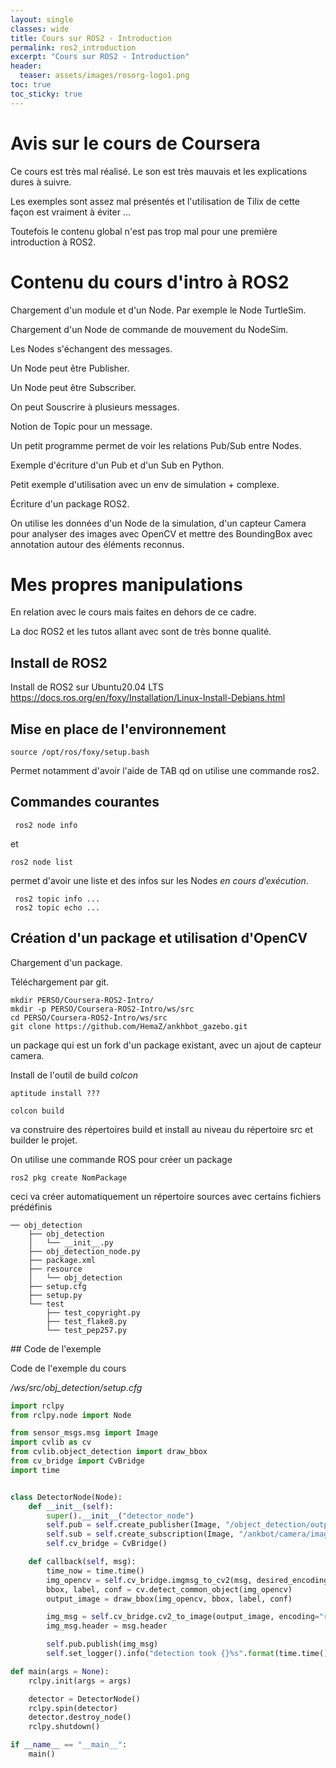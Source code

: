 ```yaml
---
layout: single
classes: wide
title: Cours sur ROS2 - Introduction
permalink: ros2_introduction
excerpt: "Cours sur ROS2 - Introduction"
header:
  teaser: assets/images/rosorg-logo1.png
toc: true
toc_sticky: true
---
```


# Avis sur le cours de  Coursera

Ce cours est très mal réalisé. Le son est très mauvais et
les explications dures à suivre.

Les exemples sont assez mal présentés et l'utilisation de Tilix de cette
façon est vraiment à éviter ...

Toutefois le contenu global n'est pas trop mal pour une première introduction à ROS2.

# Contenu du cours d'intro à ROS2

Chargement d'un module et d'un Node. Par exemple le Node TurtleSim.

Chargement d'un Node de commande de mouvement du NodeSim.

Les Nodes s'échangent des messages.

Un Node peut être Publisher.

Un Node peut être Subscriber.

On peut Souscrire à plusieurs messages.

Notion de Topic pour un message.

Un petit programme permet de voir les relations Pub/Sub entre Nodes.

Exemple d'écriture d'un Pub et d'un Sub en Python.

Petit exemple d'utilisation avec un env de simulation + complexe.


Écriture d'un package ROS2.

On utilise les données d'un Node de la simulation, d'un capteur Camera pour
analyser des images avec OpenCV et mettre des BoundingBox avec annotation autour des
éléments reconnus.

# Mes propres manipulations

En relation avec le cours mais faites en dehors de ce cadre.

La doc ROS2 et les tutos allant avec sont de très bonne qualité.

## Install de ROS2

Install de ROS2 sur Ubuntu20.04 LTS
https://docs.ros.org/en/foxy/Installation/Linux-Install-Debians.html


## Mise en place de l'environnement
```
source /opt/ros/foxy/setup.bash
 ```

Permet notamment d'avoir l'aide de TAB qd on utilise une commande ros2.


## Commandes courantes

```
 ros2 node info
 ```
 et
 ```
 ros2 node list
 ```
 permet d'avoir une liste et des infos sur les Nodes *en cours d’exécution*.

```
 ros2 topic info ...
 ros2 topic echo ...
```


## Création d'un package et utilisation d'OpenCV

Chargement d'un package.

Téléchargement par git.

```
mkdir PERSO/Coursera-ROS2-Intro/
mkdir -p PERSO/Coursera-ROS2-Intro/ws/src
cd PERSO/Coursera-ROS2-Intro/ws/src
git clone https://github.com/HemaZ/ankhbot_gazebo.git
```
un package qui est un fork d'un package existant, avec un ajout de capteur camera.

Install de l'outil de build *colcon*

```
aptitude install ???
```

```
colcon build
```
va construire des répertoires build et install au niveau du répertoire src et
builder le projet.


On utilise une commande ROS pour créer un package

```
ros2 pkg create NomPackage
```

ceci va créer automatiquement un répertoire sources avec certains fichiers prédéfinis
```
── obj_detection
    ├── obj_detection
    │   └── __init__.py
    ├── obj_detection_node.py
    ├── package.xml
    ├── resource
    │   └── obj_detection
    ├── setup.cfg
    ├── setup.py
    └── test
        ├── test_copyright.py
        ├── test_flake8.py
        └── test_pep257.py

```


## Code de l'exemple

Code de l'exemple du cours

*/ws/src/obj_detection/setup.cfg*

```python
import rclpy
from rclpy.node import Node

from sensor_msgs.msg import Image
import cvlib as cv
from cvlib.object_detection import draw_bbox
from cv_bridge import CvBridge
import time


class DetectorNode(Node):
    def __init__(self):
        super().__init__("detector_node")
        self.pub = self.create_publisher(Image, "/object_detection/output", 10)
        self.sub = self.create_subscription(Image, "/ankbot/camera/image_raw", callback, 10)
        self.cv_bridge = CvBridge()

    def callback(self, msg):
        time_now = time.time()
        img_opencv = self.cv_bridge.imgmsg_to_cv2(msg, desired_encoding="rgb8")
        bbox, label, conf = cv.detect_common_object(img_opencv)
        output_image = draw_bbox(img_opencv, bbox, label, conf)

        img_msg = self.cv_bridge.cv2_to_image(output_image, encoding="rgb8")
        img_msg.header = msg.header

        self.pub.publish(img_msg)
        self.set_logger().info("detection took {}%s".format(time.time()-time_now))

def main(args = None):
    rclpy.init(args = args)

    detector = DetectorNode()
    rclpy.spin(detector)
    detector.destroy_node()
    rclpy.shutdown()

if __name__ == "__main__":
    main()
```

